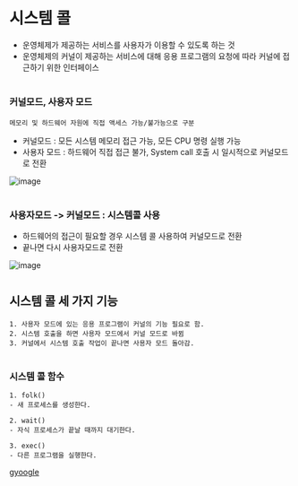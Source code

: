 시스템 콜
====================
- 운영체제가 제공하는 서비스를 사용자가 이용할 수 있도록 하는 것
- 운영체제의 커널이 제공하는 서비스에 대해 응용 프로그램의 요청에 따라 커널에 접근하기 위한 인터페이스

#

### 커널모드, 사용자 모드
```
메모리 및 하드웨어 자원에 직접 액세스 가능/불가능으로 구분
```
- 커널모드 : 모든 시스템 메모리 접근 가능, 모든 CPU 명령 실행 가능
- 사용자 모드 : 하드웨어 직접 접근 불가, System call 호출 시 일시적으로 커널모드로 전환


![image](https://img1.daumcdn.net/thumb/R1280x0/?scode=mtistory2&fname=https%3A%2F%2Fblog.kakaocdn.net%2Fdn%2Fbr0box%2FbtqV2afns1r%2FWM0aLyMKvZl0iGrFenAV30%2Fimg.png)

#

### 사용자모드 -> 커널모드 : 시스템콜 사용
- 하드웨어의 접근이 필요할 경우 시스템 콜 사용하여 커널모드로 전환
- 끝나면 다시 사용자모드로 전환

![image](https://img1.daumcdn.net/thumb/R1280x0/?scode=mtistory2&fname=https%3A%2F%2Fblog.kakaocdn.net%2Fdn%2FqtYBV%2FbtqV2XmAmAv%2FxKkLn4AiXj6IFpornoCEZK%2Fimg.png)

#

## 시스템 콜 세 가지 기능
```
1. 사용자 모드에 있는 응용 프로그램이 커널의 기능 필요로 함.
2. 시스템 호출을 하면 사용자 모드에서 커널 모드로 바뀜
3. 커널에서 시스템 호출 작업이 끝나면 사용자 모드 돌아감.
```

#

### 시스템 콜 함수
```
1. folk()
- 새 프로세스를 생성한다.

2. wait()
- 자식 프로세스가 끝날 때까지 대기한다.

3. exec()
- 다른 프로그램을 실행한다.
```

[gyoogle](https://github.com/gyoogle/tech-interview-for-developer/blob/8ce103e5fe63aecb6755c4c052a74a8e58bddc20/Computer%20Science/Operating%20System/%5BOS%5D%20System%20Call%20(Fork%20Wait%20Exec).md)




